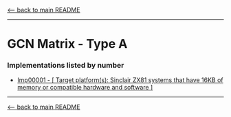 [<-- back to main README]( ../README.md)

---

# GCN Matrix - Type A


### Implementations listed by number

- [Imp00001 - [ Target platform(s): Sinclair ZX81 systems that have 16KB of memory or compatible hardware and software ] ]( ../Implementation_READMEs/Imp00001--README.md)

---

[<-- back to main README]( ../README.md)
